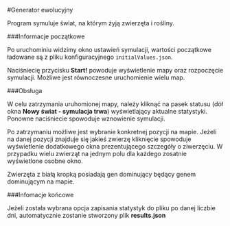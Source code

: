 #Generator ewolucyjny

Program symuluje świat, na którym żyją zwierzęta i rośliny.

###Informacje początkowe

Po uruchominiu widzimy okno ustawień symulacji, wartości początkowe ładowane są z 
pliku konfiguracyjnego `initialValues.json`.

Naciśniecię przycisku **Start!** powoduje wyświetlenie mapy oraz rozpoczęcie
symulacji. Możliwe jest równoczesne uruchomienie wielu map.


###Obsługa

W celu zatrzymania uruhomionej mapy, należy kliknąć na pasek statusu 
(dół okna **Nowy świat - symulacja trwa**) wyświetlający aktualne statystyki. Ponowne naciśniecie spowoduje wznowienie symulacji.

Po zatrzymaniu możliwe jest wybranie konkretnej pozycji na mapie.
Jeżeli na danej pozycji znajduje się jakieś zwierzę kliknięcie spowoduje wyświetlenie 
dodatkowego okna  prezentującego szczegóły o ziwerzęciu. W przypadku wielu zwierząt na jednym polu
dla każdego zosatnie wyświetlone osobne okno.

Zwierzęta z białą kropką posiadają gen dominujący będący genem dominującym na mapie.

###Infomacje końcowe

Jeżeli została wybrana opcja zapisania statystyk do pliku po danej liczbie dni, 
automatycznie zostanie stworzony plik **results.json**



